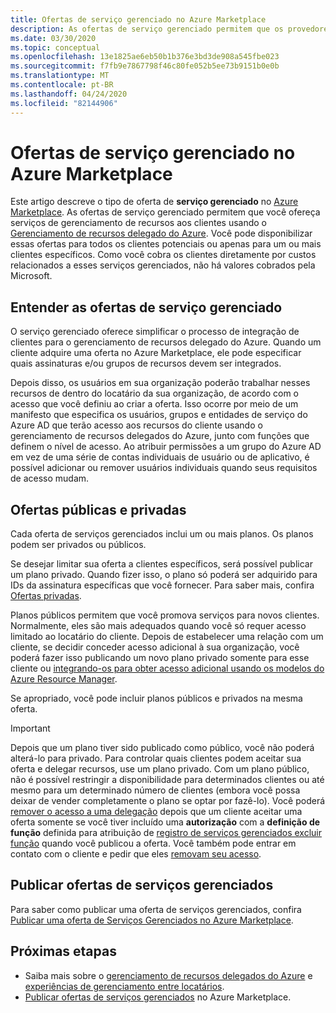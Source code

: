 ```yaml
---
title: Ofertas de serviço gerenciado no Azure Marketplace
description: As ofertas de serviço gerenciado permitem que os provedores de serviços vendam ofertas de gerenciamento de recursos para clientes no Azure Marketplace.
ms.date: 03/30/2020
ms.topic: conceptual
ms.openlocfilehash: 13e1825ae6eb50b1b376e3bd3de908a545fbe023
ms.sourcegitcommit: f7fb9e7867798f46c80fe052b5ee73b9151b0e0b
ms.translationtype: MT
ms.contentlocale: pt-BR
ms.lasthandoff: 04/24/2020
ms.locfileid: "82144906"
---
```

# <a name="managed-service-offers-in-azure-marketplace"></a>Ofertas de serviço gerenciado no Azure Marketplace

Este artigo descreve o tipo de oferta de **serviço gerenciado** no [Azure Marketplace](https://azuremarketplace.microsoft.com). As ofertas de serviço gerenciado permitem que você ofereça serviços de gerenciamento de recursos aos clientes usando o [Gerenciamento de recursos delegado do Azure](azure-delegated-resource-management.md). Você pode disponibilizar essas ofertas para todos os clientes potenciais ou apenas para um ou mais clientes específicos. Como você cobra os clientes diretamente por custos relacionados a esses serviços gerenciados, não há valores cobrados pela Microsoft.

## <a name="understand-managed-service-offers"></a>Entender as ofertas de serviço gerenciado

O serviço gerenciado oferece simplificar o processo de integração de clientes para o gerenciamento de recursos delegado do Azure. Quando um cliente adquire uma oferta no Azure Marketplace, ele pode especificar quais assinaturas e/ou grupos de recursos devem ser integrados.

Depois disso, os usuários em sua organização poderão trabalhar nesses recursos de dentro do locatário da sua organização, de acordo com o acesso que você definiu ao criar a oferta. Isso ocorre por meio de um manifesto que especifica os usuários, grupos e entidades de serviço do Azure AD que terão acesso aos recursos do cliente usando o gerenciamento de recursos delegados do Azure, junto com funções que definem o nível de acesso. Ao atribuir permissões a um grupo do Azure AD em vez de uma série de contas individuais de usuário ou de aplicativo, é possível adicionar ou remover usuários individuais quando seus requisitos de acesso mudam.

## <a name="public-and-private-offers"></a>Ofertas públicas e privadas

Cada oferta de serviços gerenciados inclui um ou mais planos. Os planos podem ser privados ou públicos.

Se desejar limitar sua oferta a clientes específicos, será possível publicar um plano privado. Quando fizer isso, o plano só poderá ser adquirido para IDs da assinatura específicas que você fornecer. Para saber mais, confira [Ofertas privadas](../../marketplace/private-offers.md).

Planos públicos permitem que você promova serviços para novos clientes. Normalmente, eles são mais adequados quando você só requer acesso limitado ao locatário do cliente. Depois de estabelecer uma relação com um cliente, se decidir conceder acesso adicional à sua organização, você poderá fazer isso publicando um novo plano privado somente para esse cliente ou [integrando-os para obter acesso adicional usando os modelos do Azure Resource Manager](../how-to/onboard-customer.md).

Se apropriado, você pode incluir planos públicos e privados na mesma oferta.

> [!IMPORTANT]
> Depois que um plano tiver sido publicado como público, você não poderá alterá-lo para privado. Para controlar quais clientes podem aceitar sua oferta e delegar recursos, use um plano privado. Com um plano público, não é possível restringir a disponibilidade para determinados clientes ou até mesmo para um determinado número de clientes (embora você possa deixar de vender completamente o plano se optar por fazê-lo). Você poderá [remover o acesso a uma delegação](../how-to/remove-delegation.md) depois que um cliente aceitar uma oferta somente se você tiver incluído uma **autorização** com a **definição de função** definida para atribuição de [registro de serviços gerenciados excluir função](../../role-based-access-control/built-in-roles.md#managed-services-registration-assignment-delete-role) quando você publicou a oferta. Você também pode entrar em contato com o cliente e pedir que eles [removam seu acesso](../how-to/view-manage-service-providers.md#add-or-remove-service-provider-offers).

## <a name="publish-managed-service-offers"></a>Publicar ofertas de serviços gerenciados

Para saber como publicar uma oferta de serviços gerenciados, confira [Publicar uma oferta de Serviços Gerenciados no Azure Marketplace](../how-to/publish-managed-services-offers.md).

## <a name="next-steps"></a>Próximas etapas

- Saiba mais sobre o [gerenciamento de recursos delegados do Azure](azure-delegated-resource-management.md) e [experiências de gerenciamento entre locatários](cross-tenant-management-experience.md).
- [Publicar ofertas de serviços gerenciados](../how-to/publish-managed-services-offers.md) no Azure Marketplace.
